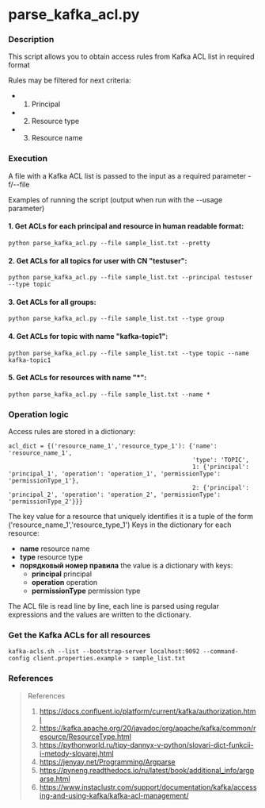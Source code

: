 # parse_kafka_acl.py

### Description

This script allows you to obtain access rules from Kafka ACL list in required format

Rules may be filtered for next criteria:

- 1. Principal
- 2. Resource type
- 3. Resource name

### Execution

A file with a Kafka ACL list is passed to the input as a required parameter -f/--file

Examples of running the script (output when run with the --usage parameter)

#### 1. Get ACLs for each principal and resource in human readable format:

```CLI
python parse_kafka_acl.py --file sample_list.txt --pretty
```

#### 2. Get ACLs for all topics for user with CN "testuser":

```CLI
python parse_kafka_acl.py --file sample_list.txt --principal testuser --type topic
```

#### 3. Get ACLs for all groups:

```CLI
python parse_kafka_acl.py --file sample_list.txt --type group
```

#### 4. Get ACLs for topic with name "kafka-topic1":

```CLI
python parse_kafka_acl.py --file sample_list.txt --type topic --name kafka-topic1
```

#### 5. Get ACLs for resources with name "*":

```CLI
python parse_kafka_acl.py --file sample_list.txt --name *
```

### Operation logic

Access rules are stored in a dictionary:

```Text
acl_dict = {('resource_name_1','resource_type_1'): {'name': 'resource_name_1',
                                                    'type': 'TOPIC',
													1: {'principal': 'principal_1', 'operation': 'operation_1', 'permissionType': 'permissionType_1'},
                                                    2: {'principal': 'principal_2', 'operation': 'operation_2', 'permissionType': 'permissionType_2'}}}
```

The key value for a resource that uniquely identifies it is a tuple of the form ('resource_name_1','resource_type_1')
Keys in the dictionary for each resource:

- **name** resource name
- **type** resource type
- **порядковый номер правила** the value is a dictionary with keys:
  - **principal** principal
  - **operation** operation
  - **permissionType** permission type								
 
The ACL file is read line by line, each line is parsed using regular expressions and the values are written to the dictionary.

###  Get the Kafka ACLs for all resources

```CLI
kafka-acls.sh --list --bootstrap-server localhost:9092 --command-config client.properties.example > sample_list.txt
```

### References

> References
> 1. https://docs.confluent.io/platform/current/kafka/authorization.html
> 2. https://kafka.apache.org/20/javadoc/org/apache/kafka/common/resource/ResourceType.html
> 3. https://pythonworld.ru/tipy-dannyx-v-python/slovari-dict-funkcii-i-metody-slovarej.html
> 4. https://jenyay.net/Programming/Argparse
> 5. https://pyneng.readthedocs.io/ru/latest/book/additional_info/argparse.html
> 6. https://www.instaclustr.com/support/documentation/kafka/accessing-and-using-kafka/kafka-acl-management/
